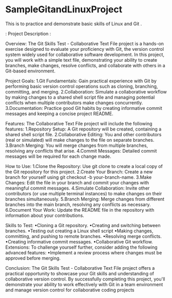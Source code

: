 # SampleGitandLinuxProject
This is to practice and demonstrate basic skills of Linux and Git .


: Project Description :

Overview:
The Git Skills Test - Collaborative Text File project is a hands-on exercise designed to evaluate your proficiency with Git, the version control system widely used for collaborative software development. In this project, you will work with a simple text file, 
demonstrating your ability to create branches, make changes, resolve conflicts, and collaborate with others in a Git-based environment.

Project Goals:
1.Git Fundamentals: Gain practical experience with Git by performing basic version control operations such as cloning, branching, committing, and merging.
2.Collaboration: Simulate a collaborative workflow by making changes to a shared shell script file and managing potential conflicts when multiple contributors make changes concurrently.
3.Documentation: Practice good Git habits by creating informative commit messages and keeping a concise project README.

Features:
The Collaborative Text File project will include the following features:
1.Repository Setup: A Git repository will be created, containing a shared shell script file.
2.Collaborative Editing: You and other contributors (real or simulated) will make changes to the file on separate branches.
3.Branch Merging: You will merge changes from multiple branches, resolving any conflicts that arise.
4.Commit Messages: Detailed commit messages will be required for each change made.

How to Use:
1.Clone the Repository: Use git clone to create a local copy of the Git repository for this project.
2.Create Your Branch: Create a new branch for yourself using git checkout -b your-branch-name.
3.Make Changes: Edit the file in your branch and commit your changes with meaningful commit messages.
4.Simulate Collaboration: Invite other contributors (or use multiple terminal instances) to make changes on their branches simultaneously.
5.Branch Merging: Merge changes from different branches into the main branch, resolving any conflicts as necessary.
6.Document Your Work: Update the README file in the repository with information about your contributions.

Skills to Test:
•Cloning a Git repository.
•Creating and switching between branches.
•Testing out creating a Linux shell script
•Making changes, committing, and pushing to remote branches.
•Resolving merge conflicts.
•Creating informative commit messages.
•Collaborative Git workflow.
Extensions:
To challenge yourself further, consider adding the following advanced features:
•Implement a review process where changes must be approved before merging.

Conclusion:
The Git Skills Test - Collaborative Text File project offers a practical opportunity to showcase your Git skills and understanding of collaborative version control. By successfully completing this project, you'll demonstrate your ability to work effectively 
with Git in a team environment and manage version control for collaborative coding projects
